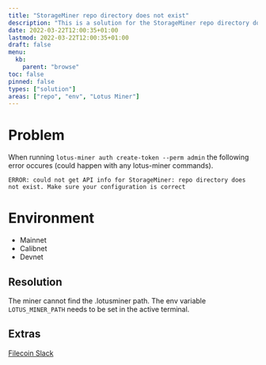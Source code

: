 ```yaml
---
title: "StorageMiner repo directory does not exist"
description: "This is a solution for the StorageMiner repo directory does not exist error."
date: 2022-03-22T12:00:35+01:00
lastmod: 2022-03-22T12:00:35+01:00
draft: false
menu:
  kb:
    parent: "browse"
toc: false
pinned: false
types: ["solution"]
areas: ["repo", "env", "Lotus Miner"]
---
```



# Problem

When running `lotus-miner auth create-token --perm admin` the following error occures (could happen with any lotus-miner commands). 

```
ERROR: could not get API info for StorageMiner: repo directory does not exist. Make sure your configuration is correct
```

# Environment
* Mainnet 
* Calibnet
* Devnet

## Resolution

The miner cannot find the .lotusminer path. The env variable `LOTUS_MINER_PATH` needs to be set in the active terminal.  

## Extras
[Filecoin Slack](https://filecoinproject.slack.com/archives/CPFTWMY7N/p1641409490259000)
